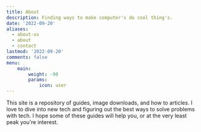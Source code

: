 ```yaml
---
title: About
description: Finding ways to make computer's do cool thing's.
date: '2022-09-20'
aliases:
  - about-us
  - about
  - contact
lastmod: '2022-09-20'
comments: false
menu:
    main: 
        weight: -90
        params:
            icon: user
---
```


This site is a repository of guides, image downloads, and how to articles. I love to dive into new tech and figuring out the best ways to solve problems with tech. I hope some of these guides will help you, or at the very least peak you're interest.

